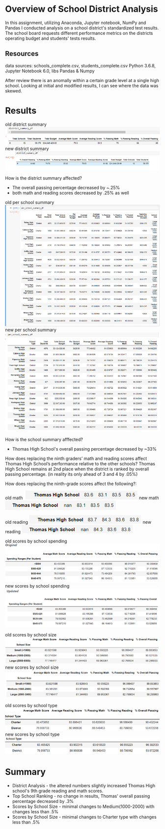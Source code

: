 # Overview of School District Analysis
In this assignment, utilizing Anaconda, Jupyter notebook, NumPy and Pandas I conducted analysis on a school district's standardized test results. The school board requests different performance metrics on the districts operating budget and students' tests results. 

## Resources
data sources: schools_complete.csv, students_complete.csv
Python 3.6.8,
Jupyter Notebook 6.0,
libs Pandas & Numpy

After review there is an anomally within a certain grade level at a single high school. Looking at initial and modified 
results, I can see where the data was skewed.

# Results 
old district summary
![](https://github.com/lucaskocisko/School_District_Analysis/blob/main/pics/old_district_summary.png)
new district summary
![](https://github.com/lucaskocisko/School_District_Analysis/blob/main/pics/new_disctrict_summary.png)

How is the district summary affected?
- The overall passing percentage decreased by ~.25% 
- both math and reading scores decreased by .25% as well

old per school summary
![](https://github.com/lucaskocisko/School_District_Analysis/blob/main/pics/old_per_school_summary.png)
new per school summary
![](https://github.com/lucaskocisko/School_District_Analysis/blob/main/pics/new_per_school_summary.png)

How is the school summary afffected?
- Thomas High School's overall passing percentage decreased by ~33%

How does replacing the ninth graders’ math and reading scores affect Thomas High School’s performance relative to the other schools?
Thomas High School remains at 2nd place when the district is ranked by overall passing percentage. (in reality its only ahead of 3 and 4 by .05%)

How does replacing the ninth-grade scores affect the following?:

old math
![](https://github.com/lucaskocisko/School_District_Analysis/blob/main/pics/old_math.png)
new math
![](https://github.com/lucaskocisko/School_District_Analysis/blob/main/pics/new_math.png)

old reading
![](https://github.com/lucaskocisko/School_District_Analysis/blob/main/pics/old_reading.png)
new reading
![](https://github.com/lucaskocisko/School_District_Analysis/blob/main/pics/new_reading.png)

old scores by school spending
![](https://github.com/lucaskocisko/School_District_Analysis/blob/main/pics/old_scores_by_spending.png)
new scores by school spending
![](https://github.com/lucaskocisko/School_District_Analysis/blob/main/pics/new_scores_by_spending.png)

old scores by school size
![](https://github.com/lucaskocisko/School_District_Analysis/blob/main/pics/old_school_size.png)
new scores by school size
![](https://github.com/lucaskocisko/School_District_Analysis/blob/main/pics/new_school_size.png)

old scores by school type
![](https://github.com/lucaskocisko/School_District_Analysis/blob/main/pics/old_school_type.png)
new scores by school type
![](https://github.com/lucaskocisko/School_District_Analysis/blob/main/pics/new_school_type.png)

# Summary
- District Analysis - the altered numbers slightly increased Thomas High school's 9th grade reading and math scores.
- Top School Ranking - no change in results, Thomas' overall passing percentage decreased by .3%
- Scores by School Size - minimal changes to Medium(1000-2000) with changes less than .5%
- Scores by School Size - minimal changes to Charter type with changes less than .5%
